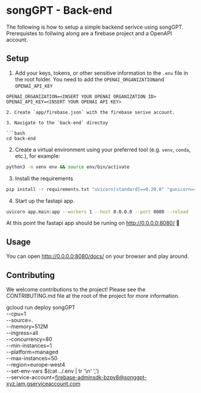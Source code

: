 # songGPT - Back-end

The following is how to setup a simple backend serivce using songGPT. Prerequistes to follwing along are a firebase project and
a OpenAPI account.

## Setup

1.  Add your keys, tokens, or other sensitive information to the `.env` file in the root folder. You need to add the `OPENAI_ORGANIZATION`and `OPENAI_API_KEY`

```env
OPENAI_ORGANIZATION=<INSERT YOUR OPENAI ORGANIZATION ID>
OPENAI_API_KEY=<INSERT YOUR OPENAI API KEY>

2. Create `app/firebase.json` with the firebase serive account.

3. Navigate to the `back-end` directoy

```bash
cd back-end
```

2. Create a virtual environment using your preferred tool (e.g. `venv`, `conda`, etc.), for example:

```bash
python3 -m venv env && source env/bin/activate
```

3. Install the requirements

```bash
pip install -r requirements.txt "uvicorn[standard]==0.20.0" "gunicorn==20.1.0"
```

4. Start up the fastapi app.

```bash
uvicorn app.main:app --workers 1 --host 0.0.0.0 --port 8080 --reload
```

At this point the fastapi app should be runing on http://0.0.0.0:8080/ 🎉

## Usage

You can open http://0.0.0.0:8080/docs/ on your browser and play around.

## Contributing

We welcome contributions to the project! Please see the CONTRIBUTING.md file at the root of the project for more information.


gcloud run deploy songGPT \
        --cpu=1 \
        --source=. \
        --memory=512M \
        --ingress=all \
        --concurrency=80 \
        --min-instances=1 \
        --platform=managed \
        --max-instances=50 \
        --region=europe-west4 \
        --set-env-vars $(cat ../.env | tr '\n' ',') \
        --service-account=firebase-adminsdk-bzpy8@songgpt-xyz.iam.gserviceaccount.com
